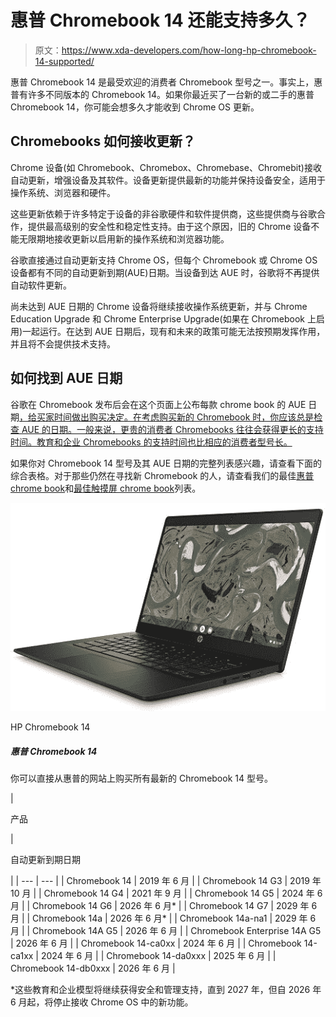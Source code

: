 # 惠普 Chromebook 14 还能支持多久？

> 原文：<https://www.xda-developers.com/how-long-hp-chromebook-14-supported/>

惠普 Chromebook 14 是最受欢迎的消费者 Chromebook 型号之一。事实上，惠普有许多不同版本的 Chromebook 14。如果你最近买了一台新的或二手的惠普 Chromebook 14，你可能会想多久才能收到 Chrome OS 更新。

## Chromebooks 如何接收更新？

Chrome 设备(如 Chromebook、Chromebox、Chromebase、Chromebit)接收自动更新，增强设备及其软件。设备更新提供最新的功能并保持设备安全，适用于操作系统、浏览器和硬件。

这些更新依赖于许多特定于设备的非谷歌硬件和软件提供商，这些提供商与谷歌合作，提供最高级别的安全性和稳定性支持。由于这个原因，旧的 Chrome 设备不能无限期地接收更新以启用新的操作系统和浏览器功能。

谷歌直接通过自动更新支持 Chrome OS，但每个 Chromebook 或 Chrome OS 设备都有不同的自动更新到期(AUE)日期。当设备到达 AUE 时，谷歌将不再提供自动软件更新。

尚未达到 AUE 日期的 Chrome 设备将继续接收操作系统更新，并与 Chrome Education Upgrade 和 Chrome Enterprise Upgrade(如果在 Chromebook 上启用)一起运行。在达到 AUE 日期后，现有和未来的政策可能无法按预期发挥作用，并且将不会提供技术支持。

## 如何找到 AUE 日期

谷歌在 Chromebook 发布后会在这个页面上公布每款 chrome book 的 AUE 日期[，给买家时间做出购买决定。在考虑购买新的 Chromebook 时，你应该总是检查 AUE 的日期。一般来说，更贵的消费者 Chromebooks 往往会获得更长的支持时间。教育和企业 Chromebooks 的支持时间也比相应的消费者型号长。](https://support.google.com/chrome/a/answer/6220366?hl=en#zippy=%2Chp)

如果你对 Chromebook 14 型号及其 AUE 日期的完整列表感兴趣，请查看下面的综合表格。对于那些仍然在寻找新 Chromebook 的人，请查看我们的最佳[惠普 chrome book](https://www.xda-developers.com/best-hp-chromebooks/)和[最佳触摸屏 chrome book](https://www.xda-developers.com/best-chromebooks-touchscreens/)列表。

 <picture>![You can buy all of the latest Chromebook 14 models directly from HP's website.](img/9b609f2378de65fd27452ed2a402d89b.png)</picture> 

HP Chromebook 14

##### 惠普 Chromebook 14

你可以直接从惠普的网站上购买所有最新的 Chromebook 14 型号。

| 

产品

 | 

自动更新到期日期

 |
| --- | --- |
| Chromebook 14 | 2019 年 6 月 |
| Chromebook 14 G3 | 2019 年 10 月 |
| Chromebook 14 G4 | 2021 年 9 月 |
| Chromebook 14 G5 | 2024 年 6 月 |
| Chromebook 14 G6 | 2026 年 6 月* |
| Chromebook 14 G7 | 2029 年 6 月 |
| Chromebook 14a | 2026 年 6 月* |
| Chromebook 14a-na1 | 2029 年 6 月 |
| Chromebook 14A G5 | 2026 年 6 月 |
| Chromebook Enterprise 14A G5 | 2026 年 6 月 |
| Chromebook 14-ca0xx | 2024 年 6 月 |
| Chromebook 14-ca1xx | 2024 年 6 月 |
| Chromebook 14-da0xxx | 2025 年 6 月 |
| Chromebook 14-db0xxx | 2026 年 6 月 |

*这些教育和企业模型将继续获得安全和管理支持，直到 2027 年，但自 2026 年 6 月起，将停止接收 Chrome OS 中的新功能。